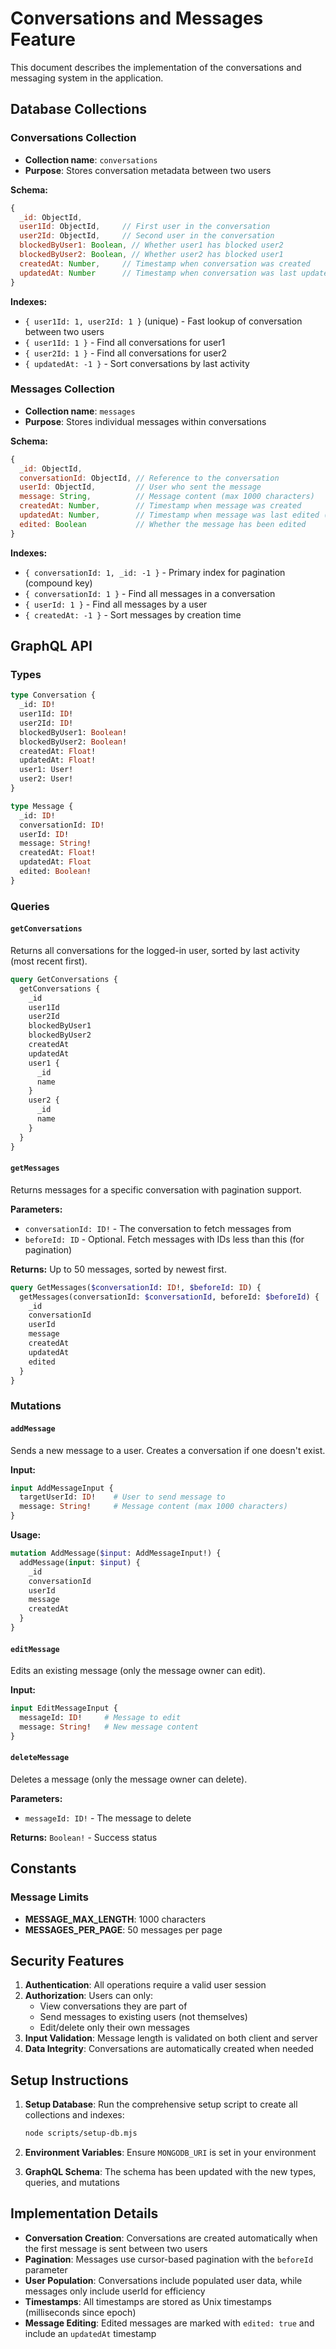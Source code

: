 # Conversations and Messages Feature

This document describes the implementation of the conversations and messaging system in the application.

## Database Collections

### Conversations Collection
- **Collection name**: `conversations`
- **Purpose**: Stores conversation metadata between two users

**Schema:**
```javascript
{
  _id: ObjectId,
  user1Id: ObjectId,     // First user in the conversation
  user2Id: ObjectId,     // Second user in the conversation
  blockedByUser1: Boolean, // Whether user1 has blocked user2
  blockedByUser2: Boolean, // Whether user2 has blocked user1
  createdAt: Number,     // Timestamp when conversation was created
  updatedAt: Number      // Timestamp when conversation was last updated
}
```

**Indexes:**
- `{ user1Id: 1, user2Id: 1 }` (unique) - Fast lookup of conversation between two users
- `{ user1Id: 1 }` - Find all conversations for user1
- `{ user2Id: 1 }` - Find all conversations for user2
- `{ updatedAt: -1 }` - Sort conversations by last activity

### Messages Collection
- **Collection name**: `messages`
- **Purpose**: Stores individual messages within conversations

**Schema:**
```javascript
{
  _id: ObjectId,
  conversationId: ObjectId, // Reference to the conversation
  userId: ObjectId,         // User who sent the message
  message: String,          // Message content (max 1000 characters)
  createdAt: Number,        // Timestamp when message was created
  updatedAt: Number,        // Timestamp when message was last edited (optional)
  edited: Boolean           // Whether the message has been edited
}
```

**Indexes:**
- `{ conversationId: 1, _id: -1 }` - Primary index for pagination (compound key)
- `{ conversationId: 1 }` - Find all messages in a conversation
- `{ userId: 1 }` - Find all messages by a user
- `{ createdAt: -1 }` - Sort messages by creation time

## GraphQL API

### Types

```graphql
type Conversation {
  _id: ID!
  user1Id: ID!
  user2Id: ID!
  blockedByUser1: Boolean!
  blockedByUser2: Boolean!
  createdAt: Float!
  updatedAt: Float!
  user1: User!
  user2: User!
}

type Message {
  _id: ID!
  conversationId: ID!
  userId: ID!
  message: String!
  createdAt: Float!
  updatedAt: Float
  edited: Boolean!
}
```

### Queries

#### `getConversations`
Returns all conversations for the logged-in user, sorted by last activity (most recent first).

```graphql
query GetConversations {
  getConversations {
    _id
    user1Id
    user2Id
    blockedByUser1
    blockedByUser2
    createdAt
    updatedAt
    user1 {
      _id
      name
    }
    user2 {
      _id
      name
    }
  }
}
```

#### `getMessages`
Returns messages for a specific conversation with pagination support.

**Parameters:**
- `conversationId: ID!` - The conversation to fetch messages from
- `beforeId: ID` - Optional. Fetch messages with IDs less than this (for pagination)

**Returns:** Up to 50 messages, sorted by newest first.

```graphql
query GetMessages($conversationId: ID!, $beforeId: ID) {
  getMessages(conversationId: $conversationId, beforeId: $beforeId) {
    _id
    conversationId
    userId
    message
    createdAt
    updatedAt
    edited
  }
}
```

### Mutations

#### `addMessage`
Sends a new message to a user. Creates a conversation if one doesn't exist.

**Input:**
```graphql
input AddMessageInput {
  targetUserId: ID!    # User to send message to
  message: String!     # Message content (max 1000 characters)
}
```

**Usage:**
```graphql
mutation AddMessage($input: AddMessageInput!) {
  addMessage(input: $input) {
    _id
    conversationId
    userId
    message
    createdAt
  }
}
```

#### `editMessage`
Edits an existing message (only the message owner can edit).

**Input:**
```graphql
input EditMessageInput {
  messageId: ID!     # Message to edit
  message: String!   # New message content
}
```

#### `deleteMessage`
Deletes a message (only the message owner can delete).

**Parameters:**
- `messageId: ID!` - The message to delete

**Returns:** `Boolean!` - Success status

## Constants

### Message Limits
- **MESSAGE_MAX_LENGTH**: 1000 characters
- **MESSAGES_PER_PAGE**: 50 messages per page

## Security Features

1. **Authentication**: All operations require a valid user session
2. **Authorization**: Users can only:
   - View conversations they are part of
   - Send messages to existing users (not themselves)
   - Edit/delete only their own messages
3. **Input Validation**: Message length is validated on both client and server
4. **Data Integrity**: Conversations are automatically created when needed

## Setup Instructions

1. **Setup Database**: Run the comprehensive setup script to create all collections and indexes:
   ```bash
   node scripts/setup-db.mjs
   ```

2. **Environment Variables**: Ensure `MONGODB_URI` is set in your environment

3. **GraphQL Schema**: The schema has been updated with the new types, queries, and mutations

## Implementation Details

- **Conversation Creation**: Conversations are created automatically when the first message is sent between two users
- **Pagination**: Messages use cursor-based pagination with the `beforeId` parameter
- **User Population**: Conversations include populated user data, while messages only include userId for efficiency
- **Timestamps**: All timestamps are stored as Unix timestamps (milliseconds since epoch)
- **Message Editing**: Edited messages are marked with `edited: true` and include an `updatedAt` timestamp 